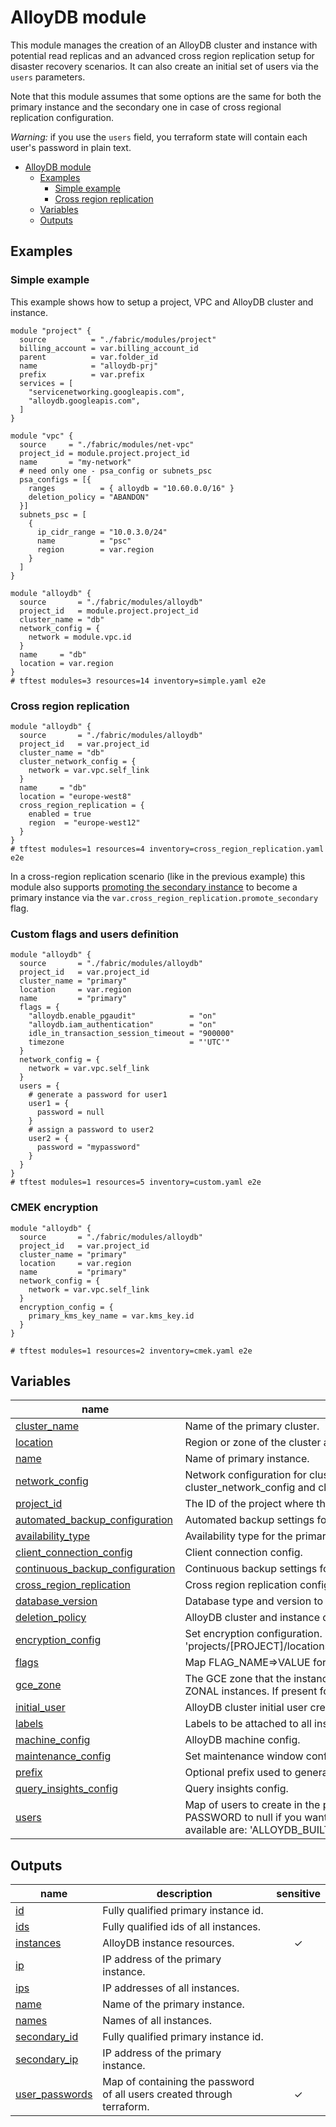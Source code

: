 # AlloyDB module

This module manages the creation of an AlloyDB cluster and instance with potential read replicas and an advanced cross region replication setup for disaster recovery scenarios. 
It can also create an initial set of users via the `users` parameters.

Note that this module assumes that some options are the same for both the primary instance and the secondary one in case of cross regional replication configuration.

*Warning:* if you use the `users` field, you terraform state will contain each user's password in plain text.

<!-- TOC -->
* [AlloyDB module](#alloydb-module)
  * [Examples](#examples)
    * [Simple example](#simple-example)
    * [Cross region replication](#cross-region-replication)
  * [Variables](#variables)
  * [Outputs](#outputs)
<!-- TOC -->

## Examples
### Simple example

This example shows how to setup a project, VPC and AlloyDB cluster and instance.

```hcl
module "project" {
  source          = "./fabric/modules/project"
  billing_account = var.billing_account_id
  parent          = var.folder_id
  name            = "alloydb-prj"
  prefix          = var.prefix
  services = [
    "servicenetworking.googleapis.com",
    "alloydb.googleapis.com",
  ]
}

module "vpc" {
  source     = "./fabric/modules/net-vpc"
  project_id = module.project.project_id
  name       = "my-network"
  # need only one - psa_config or subnets_psc
  psa_configs = [{
    ranges          = { alloydb = "10.60.0.0/16" }
    deletion_policy = "ABANDON"
  }]
  subnets_psc = [
    {
      ip_cidr_range = "10.0.3.0/24"
      name          = "psc"
      region        = var.region
    }
  ]
}

module "alloydb" {
  source       = "./fabric/modules/alloydb"
  project_id   = module.project.project_id
  cluster_name = "db"
  network_config = {
    network = module.vpc.id
  }
  name     = "db"
  location = var.region
}
# tftest modules=3 resources=14 inventory=simple.yaml e2e
```

### Cross region replication

```hcl
module "alloydb" {
  source       = "./fabric/modules/alloydb"
  project_id   = var.project_id
  cluster_name = "db"
  cluster_network_config = {
    network = var.vpc.self_link
  }
  name     = "db"
  location = "europe-west8"
  cross_region_replication = {
    enabled = true
    region  = "europe-west12"
  }
}
# tftest modules=1 resources=4 inventory=cross_region_replication.yaml e2e
```

In a cross-region replication scenario (like in the previous example) this module also supports [promoting the secondary instance](https://cloud.google.com/alloydb/docs/cross-region-replication/work-with-cross-region-replication#promote-secondary-cluster) to become a primary instance via the `var.cross_region_replication.promote_secondary` flag.  

### Custom flags and users definition

```hcl
module "alloydb" {
  source       = "./fabric/modules/alloydb"
  project_id   = var.project_id
  cluster_name = "primary"
  location     = var.region
  name         = "primary"
  flags = {
    "alloydb.enable_pgaudit"            = "on"
    "alloydb.iam_authentication"        = "on"
    idle_in_transaction_session_timeout = "900000"
    timezone                            = "'UTC'"
  }
  network_config = {
    network = var.vpc.self_link
  }
  users = {
    # generate a password for user1
    user1 = {
      password = null
    }
    # assign a password to user2
    user2 = {
      password = "mypassword"
    }
  }
}
# tftest modules=1 resources=5 inventory=custom.yaml e2e
```

### CMEK encryption

```hcl
module "alloydb" {
  source       = "./fabric/modules/alloydb"
  project_id   = var.project_id
  cluster_name = "primary"
  location     = var.region
  name         = "primary"
  network_config = {
    network = var.vpc.self_link
  }
  encryption_config = {
    primary_kms_key_name = var.kms_key.id
  }
}

# tftest modules=1 resources=2 inventory=cmek.yaml e2e
```
<!-- BEGIN TFDOC -->
## Variables

| name | description | type | required | default |
|---|---|:---:|:---:|:---:|
| [cluster_name](variables.tf#L87) | Name of the primary cluster. | <code>string</code> | ✓ |  |
| [location](variables.tf#L168) | Region or zone of the cluster and instance. | <code>string</code> | ✓ |  |
| [name](variables.tf#L224) | Name of primary instance. | <code>string</code> | ✓ |  |
| [network_config](variables.tf#L229) | Network configuration for cluster and instance. Only one between cluster_network_config and cluster_psc_config can be used. | <code title="object&#40;&#123;&#10;  network                      &#61; string&#10;  allocated_ip_range           &#61; optional&#40;string, null&#41;&#10;  authorized_external_networks &#61; optional&#40;list&#40;string&#41;, null&#41;&#10;  enable_public_ip             &#61; optional&#40;bool, false&#41;&#10;&#125;&#41;">object&#40;&#123;&#8230;&#125;&#41;</code> | ✓ |  |
| [project_id](variables.tf#L254) | The ID of the project where this instances will be created. | <code>string</code> | ✓ |  |
| [automated_backup_configuration](variables.tf#L17) | Automated backup settings for cluster. | <code title="object&#40;&#123;&#10;  enabled       &#61; optional&#40;bool, false&#41;&#10;  backup_window &#61; optional&#40;string, &#34;1800s&#34;&#41;&#10;  location      &#61; optional&#40;string&#41;&#10;  weekly_schedule &#61; optional&#40;object&#40;&#123;&#10;    days_of_week &#61; optional&#40;list&#40;string&#41;, &#91;&#10;      &#34;MONDAY&#34;, &#34;TUESDAY&#34;, &#34;WEDNESDAY&#34;, &#34;THURSDAY&#34;, &#34;FRIDAY&#34;, &#34;SATURDAY&#34;, &#34;SUNDAY&#34;&#10;    &#93;&#41;&#10;    start_times &#61; optional&#40;object&#40;&#123;&#10;      hours   &#61; optional&#40;number, 23&#41;&#10;      minutes &#61; optional&#40;number, 0&#41;&#10;      seconds &#61; optional&#40;number, 0&#41;&#10;      nanos   &#61; optional&#40;number, 0&#41;&#10;    &#125;&#41;, &#123;&#125;&#41;&#10;  &#125;&#41;, &#123;&#125;&#41;&#10;  retention_count  &#61; optional&#40;number, 7&#41;&#10;  retention_period &#61; optional&#40;string, null&#41;&#10;&#125;&#41;">object&#40;&#123;&#8230;&#125;&#41;</code> |  | <code title="&#123;&#10;  enabled       &#61; false&#10;  backup_window &#61; &#34;1800s&#34;&#10;  location      &#61; null&#10;  weekly_schedule &#61; &#123;&#10;    days_of_week &#61; &#91;&#34;MONDAY&#34;, &#34;TUESDAY&#34;, &#34;WEDNESDAY&#34;, &#34;THURSDAY&#34;, &#34;FRIDAY&#34;, &#34;SATURDAY&#34;, &#34;SUNDAY&#34;&#93;&#10;    start_times &#61; &#123;&#10;      hours   &#61; 23&#10;      minutes &#61; 0&#10;      seconds &#61; 0&#10;      nanos   &#61; 0&#10;    &#125;&#10;  &#125;&#10;  retention_count  &#61; 7&#10;  retention_period &#61; null&#10;&#125;">&#123;&#8230;&#125;</code> |
| [availability_type](variables.tf#L70) | Availability type for the primary replica. Either `ZONAL` or `REGIONAL`. | <code>string</code> |  | <code>&#34;REGIONAL&#34;</code> |
| [client_connection_config](variables.tf#L76) | Client connection config. | <code title="object&#40;&#123;&#10;  require_connectors &#61; optional&#40;bool, false&#41;&#10;  ssl_config &#61; optional&#40;object&#40;&#123;&#10;    ssl_mode &#61; string&#10;  &#125;&#41;, null&#41;&#10;&#125;&#41;">object&#40;&#123;&#8230;&#125;&#41;</code> |  | <code>null</code> |
| [continuous_backup_configuration](variables.tf#L92) | Continuous backup settings for cluster. | <code title="object&#40;&#123;&#10;  enabled              &#61; optional&#40;bool, false&#41;&#10;  recovery_window_days &#61; optional&#40;number, 14&#41;&#10;&#125;&#41;">object&#40;&#123;&#8230;&#125;&#41;</code> |  | <code title="&#123;&#10;  enabled              &#61; true&#10;  recovery_window_days &#61; 14&#10;&#125;">&#123;&#8230;&#125;</code> |
| [cross_region_replication](variables.tf#L105) | Cross region replication config. | <code title="object&#40;&#123;&#10;  enabled           &#61; optional&#40;bool, false&#41;&#10;  promote_secondary &#61; optional&#40;bool, false&#41;&#10;  region            &#61; optional&#40;string, null&#41;&#10;&#125;&#41;">object&#40;&#123;&#8230;&#125;&#41;</code> |  | <code>&#123;&#125;</code> |
| [database_version](variables.tf#L119) | Database type and version to create. | <code>string</code> |  | <code>&#34;POSTGRES_15&#34;</code> |
| [deletion_policy](variables.tf#L125) | AlloyDB cluster and instance deletion policy. | <code>string</code> |  | <code>null</code> |
| [encryption_config](variables.tf#L131) | Set encryption configuration. KMS name format: 'projects/[PROJECT]/locations/[REGION]/keyRings/[RING]/cryptoKeys/[KEY_NAME]'. | <code title="object&#40;&#123;&#10;  primary_kms_key_name   &#61; string&#10;  secondary_kms_key_name &#61; optional&#40;string, null&#41;&#10;&#125;&#41;">object&#40;&#123;&#8230;&#125;&#41;</code> |  | <code>null</code> |
| [flags](variables.tf#L141) | Map FLAG_NAME=>VALUE for database-specific tuning. | <code>map&#40;string&#41;</code> |  | <code>null</code> |
| [gce_zone](variables.tf#L147) | The GCE zone that the instance should serve from. This can ONLY be specified for ZONAL instances. If present for a REGIONAL instance, an error will be thrown. | <code>string</code> |  | <code>null</code> |
| [initial_user](variables.tf#L153) | AlloyDB cluster initial user credentials. | <code title="object&#40;&#123;&#10;  user     &#61; optional&#40;string, &#34;root&#34;&#41;&#10;  password &#61; string&#10;&#125;&#41;">object&#40;&#123;&#8230;&#125;&#41;</code> |  | <code>null</code> |
| [labels](variables.tf#L162) | Labels to be attached to all instances. | <code>map&#40;string&#41;</code> |  | <code>null</code> |
| [machine_config](variables.tf#L173) | AlloyDB machine config. | <code title="object&#40;&#123;&#10;  cpu_count &#61; optional&#40;number, 2&#41;&#10;&#125;&#41;">object&#40;&#123;&#8230;&#125;&#41;</code> |  | <code title="&#123;&#10;  cpu_count &#61; 2&#10;&#125;">&#123;&#8230;&#125;</code> |
| [maintenance_config](variables.tf#L184) | Set maintenance window configuration. | <code title="object&#40;&#123;&#10;  enabled &#61; optional&#40;bool, false&#41;&#10;  day     &#61; optional&#40;string, &#34;SUNDAY&#34;&#41;&#10;  start_time &#61; optional&#40;object&#40;&#123;&#10;    hours   &#61; optional&#40;number, 23&#41;&#10;    minutes &#61; optional&#40;number, 0&#41;&#10;    seconds &#61; optional&#40;number, 0&#41;&#10;    nanos   &#61; optional&#40;number, 0&#41;&#10;  &#125;&#41;, &#123;&#125;&#41;&#10;&#125;&#41;">object&#40;&#123;&#8230;&#125;&#41;</code> |  | <code title="&#123;&#10;  enabled &#61; false&#10;  day     &#61; &#34;SUNDAY&#34;&#10;  start_time &#61; &#123;&#10;    hours   &#61; 23&#10;    minutes &#61; 0&#10;    seconds &#61; 0&#10;    nanos   &#61; 0&#10;  &#125;&#10;&#125;">&#123;&#8230;&#125;</code> |
| [prefix](variables.tf#L244) | Optional prefix used to generate instance names. | <code>string</code> |  | <code>null</code> |
| [query_insights_config](variables.tf#L259) | Query insights config. | <code title="object&#40;&#123;&#10;  query_string_length     &#61; optional&#40;number, 1024&#41;&#10;  record_application_tags &#61; optional&#40;bool, true&#41;&#10;  record_client_address   &#61; optional&#40;bool, true&#41;&#10;  query_plans_per_minute  &#61; optional&#40;number, 5&#41;&#10;&#125;&#41;">object&#40;&#123;&#8230;&#125;&#41;</code> |  | <code title="&#123;&#10;  query_string_length     &#61; 1024&#10;  record_application_tags &#61; true&#10;  record_client_address   &#61; true&#10;  query_plans_per_minute  &#61; 5&#10;&#125;">&#123;&#8230;&#125;</code> |
| [users](variables.tf#L275) | Map of users to create in the primary instance (and replicated to other replicas). Set PASSWORD to null if you want to get an autogenerated password. The user types available are: 'ALLOYDB_BUILT_IN' or 'ALLOYDB_IAM_USER'. | <code title="map&#40;object&#40;&#123;&#10;  password &#61; optional&#40;string&#41;&#10;  roles    &#61; optional&#40;list&#40;string&#41;, &#91;&#34;alloydbsuperuser&#34;&#93;&#41;&#10;  type     &#61; optional&#40;string&#41;&#10;&#125;&#41;&#41;">map&#40;object&#40;&#123;&#8230;&#125;&#41;&#41;</code> |  | <code>null</code> |

## Outputs

| name | description | sensitive |
|---|---|:---:|
| [id](outputs.tf#L25) | Fully qualified primary instance id. |  |
| [ids](outputs.tf#L30) | Fully qualified ids of all instances. |  |
| [instances](outputs.tf#L38) | AlloyDB instance resources. | ✓ |
| [ip](outputs.tf#L44) | IP address of the primary instance. |  |
| [ips](outputs.tf#L49) | IP addresses of all instances. |  |
| [name](outputs.tf#L56) | Name of the primary instance. |  |
| [names](outputs.tf#L61) | Names of all instances. |  |
| [secondary_id](outputs.tf#L69) | Fully qualified primary instance id. |  |
| [secondary_ip](outputs.tf#L74) | IP address of the primary instance. |  |
| [user_passwords](outputs.tf#L79) | Map of containing the password of all users created through terraform. | ✓ |
<!-- END TFDOC -->
